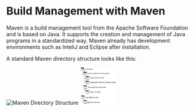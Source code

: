 

# Build Management with Maven

Maven is a build management tool from the Apache Software Foundation and is based on Java. It supports the creation and management of Java programs in a standardized way. Maven already has development environments such as InteliJ and Eclipse after installation. 

A standard Maven directory structure looks like this: 

![Maven Directory Structure](/wiki/maven/maven-standard-structure.png|width=100)
<img src="/wiki/maven/maven-standard-structure.png" alt="Maven Directory Structure" width="100px" height="100px">
